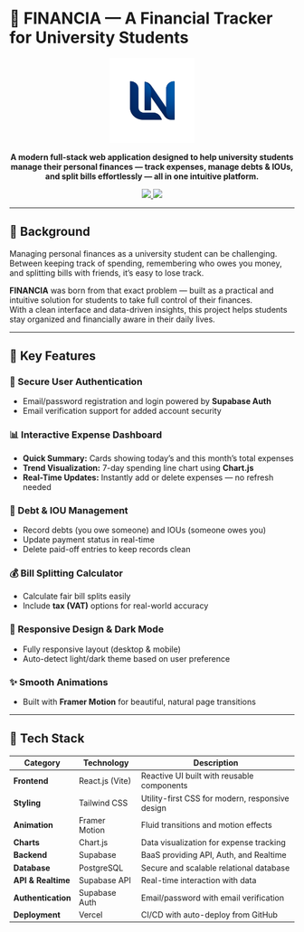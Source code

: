 # 💸 FINANCIA — A Financial Tracker for University Students  

<p align="center">
  <img src="public/log.png" alt="Financia Logo" width="150"/>
</p>

<p align="center">
  <b>A modern full-stack web application designed to help university students manage their personal finances — track expenses, manage debts & IOUs, and split bills effortlessly — all in one intuitive platform.</b>
</p>

<p align="center">
  <a href="https://financia-delta.vercel.app/">
    <img src="https://img.shields.io/badge/Live_Demo-Financia-blue?style=for-the-badge&logo=vercel"/>
  </a>
  <a href="https://github.com/Liedleee/split-bill-app">
    <img src="https://img.shields.io/badge/GitHub-Repository-black?style=for-the-badge&logo=github"/>
  </a>
</p>

---

## 🌱 Background  

Managing personal finances as a university student can be challenging. Between keeping track of spending, remembering who owes you money, and splitting bills with friends, it’s easy to lose track.  

**FINANCIA** was born from that exact problem — built as a practical and intuitive solution for students to take full control of their finances.  
With a clean interface and data-driven insights, this project helps students stay organized and financially aware in their daily lives.  

---

## 🚀 Key Features  

### 🔐 Secure User Authentication  
- Email/password registration and login powered by **Supabase Auth**  
- Email verification support for added account security  

### 📊 Interactive Expense Dashboard  
- **Quick Summary:** Cards showing today’s and this month’s total expenses  
- **Trend Visualization:** 7-day spending line chart using **Chart.js**  
- **Real-Time Updates:** Instantly add or delete expenses — no refresh needed  

### 🤝 Debt & IOU Management  
- Record debts (you owe someone) and IOUs (someone owes you)  
- Update payment status in real-time  
- Delete paid-off entries to keep records clean  

### 💰 Bill Splitting Calculator  
- Calculate fair bill splits easily  
- Include **tax (VAT)** options for real-world accuracy  

### 🌙 Responsive Design & Dark Mode  
- Fully responsive layout (desktop & mobile)  
- Auto-detect light/dark theme based on user preference  

### ✨ Smooth Animations  
- Built with **Framer Motion** for beautiful, natural page transitions  

---

## 🧩 Tech Stack  

| Category | Technology | Description |
|-----------|-------------|-------------|
| **Frontend** | React.js (Vite) | Reactive UI built with reusable components |
| **Styling** | Tailwind CSS | Utility-first CSS for modern, responsive design |
| **Animation** | Framer Motion | Fluid transitions and motion effects |
| **Charts** | Chart.js | Data visualization for expense tracking |
| **Backend** | Supabase | BaaS providing API, Auth, and Realtime |
| **Database** | PostgreSQL | Secure and scalable relational database |
| **API & Realtime** | Supabase API | Real-time interaction with data |
| **Authentication** | Supabase Auth | Email/password with email verification |
| **Deployment** | Vercel | CI/CD with auto-deploy from GitHub |


